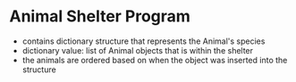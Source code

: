 # Animal Shelter Program
- contains dictionary structure that represents the Animal's species
- dictionary value: list of Animal objects that is within the shelter
- the animals are ordered based on when the object was inserted into the structure

